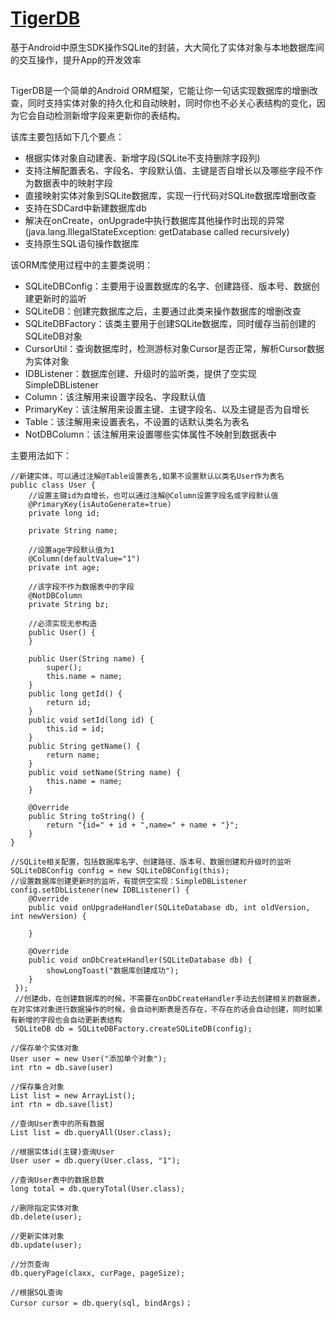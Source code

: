 # [TigerDB](http://ittiger.cn/?p=191)
基于Android中原生SDK操作SQLite的封装，大大简化了实体对象与本地数据库间的交互操作，提升App的开发效率<br/>
##

TigerDB是一个简单的Android ORM框架，它能让你一句话实现数据库的增删改查，同时支持实体对象的持久化和自动映射，同时你也不必关心表结构的变化，因为它会自动检测新增字段来更新你的表结构。

该库主要包括如下几个要点：<br/>
* 根据实体对象自动建表、新增字段(SQLite不支持删除字段列)<br/>
* 支持注解配置表名、字段名、字段默认值、主键是否自增长以及哪些字段不作为数据表中的映射字段<br/>
* 直接映射实体对象到SQLite数据库，实现一行代码对SQLite数据库增删改查<br/>
* 支持在SDCard中新建数据库db<br/>
* 解决在onCreate，onUpgrade中执行数据库其他操作时出现的异常(java.lang.IllegalStateException: getDatabase called recursively)<br/>
* 支持原生SQL语句操作数据库<br/>

该ORM库使用过程中的主要类说明：<br/>
* SQLiteDBConfig：主要用于设置数据库的名字、创建路径、版本号、数据创建更新时的监听<br/>
* SQLiteDB：创建完数据库之后，主要通过此类来操作数据库的增删改查<br/>
* SQLiteDBFactory：该类主要用于创建SQLite数据库，同时缓存当前创建的SQLiteDB对象<br/>
* CursorUtil：查询数据库时，检测游标对象Cursor是否正常，解析Cursor数据为实体对象<br/>
* IDBListener：数据库创建、升级时的监听类，提供了空实现SimpleDBListener<br/>
* Column：该注解用来设置字段名、字段默认值<br/>
* PrimaryKey：该注解用来设置主键、主键字段名、以及主键是否为自增长<br/>
* Table：该注解用来设置表名，不设置的话默认类名为表名<br/>
* NotDBColumn：该注解用来设置哪些实体属性不映射到数据表中<br/>

主要用法如下：<br/>
```
//新建实体，可以通过注解@Table设置表名,如果不设置默认以类名User作为表名
public class User {
	//设置主键id为自增长，也可以通过注解@Column设置字段名或字段默认值
	@PrimaryKey(isAutoGenerate=true)
	private long id;
		
	private String name;
		
	//设置age字段默认值为1
	@Column(defaultValue="1")
	private int age;
		
	//该字段不作为数据表中的字段
	@NotDBColumn
	private String bz;
		
	//必须实现无参构造
	public User() {
	}
		
	public User(String name) {
		super();
		this.name = name;
	}
	public long getId() {
		return id;
	}
	public void setId(long id) {
		this.id = id;
	}
	public String getName() {
		return name;
	}
	public void setName(String name) {
		this.name = name;
	}
		
	@Override
	public String toString() {
		return "{id=" + id + ",name=" + name + "}";
	}
}
	
//SQLite相关配置，包括数据库名字、创建路径、版本号、数据创建和升级时的监听
SQLiteDBConfig config = new SQLiteDBConfig(this);
//设置数据库创建更新时的监听，有提供空实现：SimpleDBListener
config.setDbListener(new IDBListener() {
 	@Override
 	public void onUpgradeHandler(SQLiteDatabase db, int oldVersion, int newVersion) {
  				
  	}
  			
  	@Override
  	public void onDbCreateHandler(SQLiteDatabase db) {
  		showLongToast("数据库创建成功");
  	}
 });
 //创建db，在创建数据库的时候，不需要在onDbCreateHandler手动去创建相关的数据表，在对实体对象进行数据操作的时候，会自动判断表是否存在，不存在的话会自动创建，同时如果有新增的字段也会自动更新表结构
 SQLiteDB db = SQLiteDBFactory.createSQLiteDB(config);
 
//保存单个实体对象
User user = new User("添加单个对象");
int rtn = db.save(user)
		
//保存集合对象
List list = new ArrayList();
int rtn = db.save(list)
		
//查询User表中的所有数据
List list = db.queryAll(User.class);
	
//根据实体id(主键)查询User
User user = db.query(User.class, "1");
	
//查询User表中的数据总数
long total = db.queryTotal(User.class);
 
//删除指定实体对象
db.delete(user);
	
//更新实体对象
db.update(user);
	
//分页查询
db.queryPage(claxx, curPage, pageSize);
	
//根据SQL查询
Cursor cursor = db.query(sql, bindArgs)；
```
